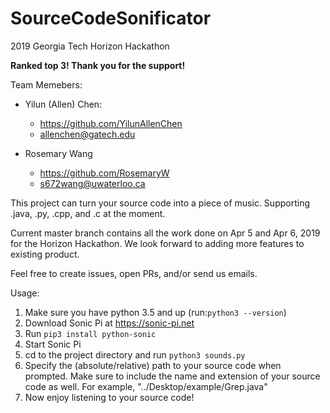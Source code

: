 # SourceCodeSonificator
2019 Georgia Tech Horizon Hackathon

**Ranked top 3! Thank you for the support!**

Team Memebers: 
* Yilun (Allen) Chen:
  * <https://github.com/YilunAllenChen>
  * allenchen@gatech.edu

* Rosemary Wang
  * <https://github.com/RosemaryW>
  * s672wang@uwaterloo.ca

This project can turn your source code into a piece of music. Supporting .java, .py, .cpp, and .c at the moment.

Current master branch contains all the work done on Apr 5 and Apr 6, 2019 for the Horizon Hackathon. We look forward to adding more features to existing product.

Feel free to create issues, open PRs, and/or send us emails.

Usage:
1. Make sure you have python 3.5 and up (run:`python3 --version`)
2. Download Sonic Pi at <https://sonic-pi.net>
3. Run `pip3 install python-sonic`
4. Start Sonic Pi
5. cd to the project directory and run `python3 sounds.py`
6. Specify the (absolute/relative) path to your source code when prompted. Make sure to include the name and extension of your source code as well. For example, "../Desktop/example/Grep.java"
7. Now enjoy listening to your source code!